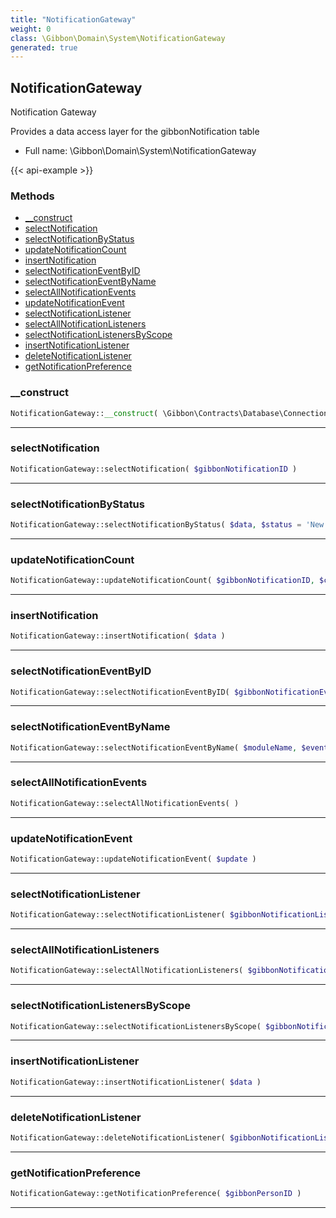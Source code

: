 ```yaml
---
title: "NotificationGateway"
weight: 0
class: \Gibbon\Domain\System\NotificationGateway
generated: true
---
```


## NotificationGateway

Notification Gateway

Provides a data access layer for the gibbonNotification table

* Full name: \Gibbon\Domain\System\NotificationGateway

{{< api-example >}} 



### Methods

- [__construct](#__construct)
- [selectNotification](#selectnotification)
- [selectNotificationByStatus](#selectnotificationbystatus)
- [updateNotificationCount](#updatenotificationcount)
- [insertNotification](#insertnotification)
- [selectNotificationEventByID](#selectnotificationeventbyid)
- [selectNotificationEventByName](#selectnotificationeventbyname)
- [selectAllNotificationEvents](#selectallnotificationevents)
- [updateNotificationEvent](#updatenotificationevent)
- [selectNotificationListener](#selectnotificationlistener)
- [selectAllNotificationListeners](#selectallnotificationlisteners)
- [selectNotificationListenersByScope](#selectnotificationlistenersbyscope)
- [insertNotificationListener](#insertnotificationlistener)
- [deleteNotificationListener](#deletenotificationlistener)
- [getNotificationPreference](#getnotificationpreference)




### __construct



```php
NotificationGateway::__construct( \Gibbon\Contracts\Database\Connection $pdo )
```









---

### selectNotification



```php
NotificationGateway::selectNotification( $gibbonNotificationID )
```









---

### selectNotificationByStatus



```php
NotificationGateway::selectNotificationByStatus( $data, $status = 'New' )
```









---

### updateNotificationCount



```php
NotificationGateway::updateNotificationCount( $gibbonNotificationID, $count )
```









---

### insertNotification



```php
NotificationGateway::insertNotification( $data )
```









---

### selectNotificationEventByID



```php
NotificationGateway::selectNotificationEventByID( $gibbonNotificationEventID )
```









---

### selectNotificationEventByName



```php
NotificationGateway::selectNotificationEventByName( $moduleName, $event )
```









---

### selectAllNotificationEvents



```php
NotificationGateway::selectAllNotificationEvents( )
```









---

### updateNotificationEvent



```php
NotificationGateway::updateNotificationEvent( $update )
```









---

### selectNotificationListener



```php
NotificationGateway::selectNotificationListener( $gibbonNotificationListenerID )
```









---

### selectAllNotificationListeners



```php
NotificationGateway::selectAllNotificationListeners( $gibbonNotificationEventID, $groupByPerson = true )
```









---

### selectNotificationListenersByScope



```php
NotificationGateway::selectNotificationListenersByScope( $gibbonNotificationEventID, $scopes = array() )
```









---

### insertNotificationListener



```php
NotificationGateway::insertNotificationListener( $data )
```









---

### deleteNotificationListener



```php
NotificationGateway::deleteNotificationListener( $gibbonNotificationListenerID )
```









---

### getNotificationPreference



```php
NotificationGateway::getNotificationPreference( $gibbonPersonID )
```









---

